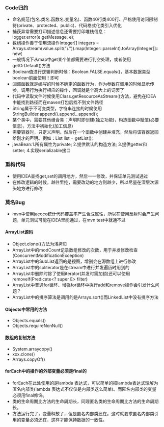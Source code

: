 ### Code归约
- 命名规范(包名.类名.函数名.变量名)、函数40行类400行、严格使用访问限制符(private、protected、public)、代码格式化类引入优化
- 捕获异常需要打印描述信息还需要打印堆栈信息：logger.error(e.getMessage, e);
- 数组操作善于使用流操作Integer[] integers = Arrays.stream(value.split("\\.")).map(Integer::parseInt).toArray(Integer[]::new)
- 一般情况下从map中get某个值都需要进行判空处理，或者使用getOrDefault()方法
- Boolean值进行逻辑判断时候：Boolean.FALSE.equals()，基本数据类型boolean前面使用！即可
- 回调函数就是编写的时候不确定的函数行为，作为参数在调用的时候显示传参，调用行为执行相应的操作，回调就是个高大上的词罢了
- 代码中读取文件时候使用Class.getResourceAsStream()方法，避免在IDEA中能找到路径而在maven打包后找不到文件路径
- String属于不可变类型，字符串连接的时候使用StringBuilder.append().append...append();
- 某个类中，需要其他组合类：声明时即创建(独立功能)，构造函数中赋值(必要信息)，方法中初始化(加工信息)
- 需要容器时，只定义声明，然后在一个函数中创建并填充，然后将该容器返回给刚才的声明。例如：List<String> list = getList();
- javaBean:1.所有属性为private; 2.提供默认的构造方法; 3.提供getter和setter; 4.实现serializable接口

### 重构代码
- 使用IDEA查找get,set的调用地方，然后一一修改，并保证单元测试通过
- 在修改逻辑的时候，越往里挖，需要改动的地方则越少，所以尽量在深层次源头地方进行修改

### 莫名Bug
- mvn中使用jacoco统计代码覆盖率产生合成属性，所以在使用反射时会产生问题，单元测试可能在IDEA里能通过，在mvn test中就通不过

#### ArrayList源码
- Object.clone()方法为浅拷贝
- ArrayList中的modCount记录数组修改的次数，用于并发修改检查(ConcurrentModificationException)
- ArrayList中的SubList返回的是视图，增删会在源数组上进行修改
- ArrayList中的spliterator是在stream中进行并发遍历时用到的
- ArrayList中删除时除了使用iterator(并发时需加锁)还可以使用removeIf(Predicate<? super E> filter)
- ArrayList中普通for循环、增强for循环中执行add和remove操作会引发什么问题？
- ArrayList中的排序算法是调用的是Arrays.sort()而LinkedList中没有排序方法

#### Objects中常用的方法
- Objects.equals()
- Objects.requireNonNull()

#### 数组的复制方法
- System.arraycopy()
- xxx.clone()
- Arrays.copyOf()

#### forEach中的操作的外部变量必须是final的
- forEach在此处使用的是lambda 表达式，可以简单的把lambda表达式理解为匿名内部类(lambda 表达式不仅仅是内部类这么简单)。而匿名内部类的变量必须用final修饰。
- 类的生命周期比方法的生命周期长，同理匿名类的生命周期比方法的生命周期长。
- 方法运行完了，变量释放了，但是匿名内部类还在。这时就要求匿名内部类引用的变量必须还在，这样才能保持数据的一致性。

